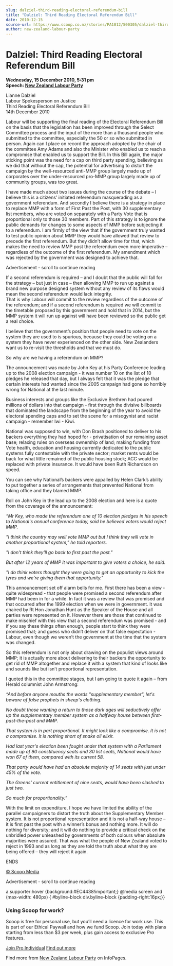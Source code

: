 ```yaml
---
slug: dalziel-third-reading-electoral-referendum-bill
title: "Dalziel: Third Reading Electoral Referendum Bill"
date: 2010-12-15
source-url: https://www.scoop.co.nz/stories/PA1012/S00305/dalziel-third-reading-electoral-referendum-bill.htm
author: new-zealand-labour-party
---
```

Dalziel: Third Reading Electoral Referendum Bill
================================================

**Wednesday, 15 December 2010, 5:31 pm**  
**Speech: [New Zealand Labour Party](https://info.scoop.co.nz/New_Zealand_Labour_Party)**

Lianne Dalziel  
Labour Spokesperson on Justice  
Third Reading Electoral Referendum Bill  
14th December 2010

  
Labour will be supporting the final reading of the Electoral Referendum Bill on the basis that the legislation has been improved through the Select Committee process and the input of the more than a thousand people who submitted to the committee, especially the 50 or so who submitted in person. Again can I place on record the approach adopted by the chair of the committee Amy Adams and also the Minister who enabled us to reach a compromise that enabled us to support the Bill. In this Bill again, the major sticking point was the need for a cap on third party spending, believing as we did that without the cap, the potential for advertising to distort the campaign by the well-resourced anti-MMP group largely made up of corporates over the under-resourced pro-MMP group largely made up of community groups, was too great.

I have made much about two issues during the course of the debate – I believe this is a citizens’ initiated referendum masquerading as a government referendum. And secondly I believe there is a strategy in place to replace MMP with a form of First Past the Post, with 30 supplementary list members, who are voted on separately with a Party Vote that is proportional only to those 30 members. Part of this strategy is to ignore the public demands for changes to some aspects of MMP before subjecting it to a referendum. I am firmly of the view that if the government truly wanted to test public opinion about MMP they would have allowed that review to precede the first referendum. But they didn’t allow time for that, which makes the need to review MMP post the referendum even more imperative – regardless of the outcome of the first referendum. My amendment which was rejected by the government was designed to achieve that.

Advertisement - scroll to continue reading





If a second referendum is required – and I doubt that the public will fall for the strategy – but just in case – then allowing MMP to run up against a brand new purpose designed system without any review of its flaws would mean the second referendum would lack integrity.  
That is why Labour will commit to the review regardless of the outcome of the referendum; and if a second referendum is required we will commit to the timetable proposed by this government and hold that in 2014, but the MMP system it will run up against will have been reviewed so the public get a real choice.

I believe that the government’s position that people need to vote on the system they are used to is spurious, because they could be voting on a system they have never experienced on the other side. New Zealanders want us to re-visit the thresholds and that we must do.

So why are we having a referendum on MMP?

The announcement was made by John Key at his Party Conference leading up to the 2008 election campaign - it was number 10 on the list of 10 pledges he released that day, but I always felt that it was the pledge that certain interests had wanted since the 2005 campaign had gone so horribly wrong for National at the last minute.

Business interests and groups like the Exclusive Brethren had poured millions of dollars into that campaign - first through the divisive billboards that dominated the landscape from the beginning of the year to avoid the electoral spending caps and to set the scene for a misogynist and racist campaign - remember Iwi - Kiwi.

National was supposed to win, with Don Brash positioned to deliver to his backers everything they had hoped for - privatisation of our remaining asset base; relaxing rules on overseas ownership of land; making funding from Vote health, education and housing currently dedicated to the public systems fully contestable with the private sector; market rents would be back for what little remained of the public housing stock; ACC would be replaced with private insurance. It would have been Ruth Richardson on speed.

You can see why National’s backers were appalled by Helen Clark’s ability to put together a series of arrangements that prevented National from taking office and they blamed MMP.

Roll on John Key in the lead up to the 2008 election and here is a quote from the coverage of the announcement:

  
_“Mr Key, who made the referendum one of 10 election pledges in his speech to National's annual conference today, said he believed voters would reject MMP._

_"I think the country may well vote MMP out but I think they will vote in another proportional system," he told reporters._

_"I don't think they'll go back to first past the post."_

_But after 12 years of MMP it was important to give voters a choice, he said._

_"I do think voters thought they were going to get an opportunity to kick the tyres and we're giving them that opportunity."_

This announcement set off alarm bells for me. First there has been a view - quite widespread - that people were promised a second referendum after MMP had been in for a while. In fact it was a review that was promised and that occurred after the 1999 election when we were in government. It was chaired by Rt Hon Jonathan Hunt as the Speaker of the House and all parties were represented on it. However there are those that continued to make mischief with this view that a second referendum was promised - and if you say these things often enough, people start to think they were promised that; and guess who didn’t deliver on that false expectation - Labour, even though we weren’t the government at the time that the system was changed.

So this referendum is not only about drawing on the populist views around MMP; it is actually more about delivering to their backers the opportunity to get rid of MMP altogether and replace it with a system that kind of looks like and sounds like but isn’t proportional representation.

I quoted this in the committee stages, but I am going to quote it again – from Herald columnist John Armstrong:

_“And before anyone mouths the words "supplementary member", let's beware of false prophets in sheep's clothing._

_No doubt those wanting a return to those dark ages will seductively offer up the supplementary member system as a halfway house between first-past-the-post and MMP._

_That system is in part proportional. It might look like a compromise. It is not a compromise. It is nothing short of snake oil elixir._

_Had last year's election been fought under that system with a Parliament made up of 90 constituency seats and 30 list seats, National would have won 67 of them, compared with its current 58._

_That party would have had an absolute majority of 14 seats with just under 45% of the vote._

_The Greens' current entitlement of nine seats, would have been slashed to just two._

_So much for proportionality.”_

With the limit on expenditure, I hope we have limited the ability of the parallel campaigners to distort the truth about the Supplementary Member system. It is not proportional representation and it is not a half-way house – it is first past the post with a winner’s bonus and nothing more. It will do nothing for diversity; and it will do nothing to provide a critical check on the unbridled power unleashed by governments of both colours when absolute majorities were assured. That was what the people of New Zealand voted to reject in 1993 and as long as they are told the truth about what they are being offered – they will reject it again.

ENDS

[© Scoop Media](http://www.scoop.co.nz/about/terms.html)  

Advertisement - scroll to continue reading



a.supporter:hover {background:#EC4438!important;} @media screen and (max-width: 480px) { #byline-block div.byline-block {padding-right:16px;}}

### Using Scoop for work?

Scoop is free for personal use, but you’ll need a licence for work use. This is part of our Ethical Paywall and how we fund Scoop. Join today with plans starting from less than $3 per week, plus gain access to exclusive _Pro_ features.  
  
[Join Pro Individual](https://pro.scoop.co.nz/Individual/?from=ProIn24) [Find out more](https://pro.scoop.co.nz/using-scoop-for-work/?from=ProIn24)

Find more from [New Zealand Labour Party](https://info.scoop.co.nz/New_Zealand_Labour_Party) on InfoPages.